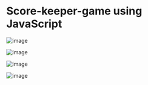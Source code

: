 # Score-keeper-game using JavaScript

![image](https://user-images.githubusercontent.com/82578473/227233822-10008165-dc6b-4226-ace4-78324b7d0792.png)

![image](https://user-images.githubusercontent.com/82578473/227234283-c8319f06-51bb-4e45-ad0a-e510a3aa6ed3.png)

![image](https://user-images.githubusercontent.com/82578473/227234522-c1c54cf5-1b05-49bd-8fc0-3d8d46a11bf8.png)

![image](https://user-images.githubusercontent.com/82578473/227234807-46759276-5f94-42bd-818a-c64cc8b2590d.png)



